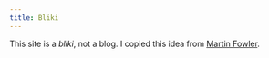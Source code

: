 ```yaml
---
title: Bliki
---
```


This site is a *bliki*, not a blog. I copied this idea from
[Martin Fowler][fowler].

[fowler]: https://www.martinfowler.com/bliki/WhatIsaBliki.html
